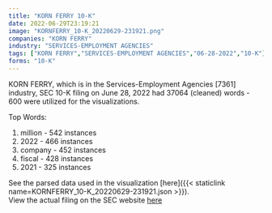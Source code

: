 ```yaml
---
title: "KORN FERRY 10-K"
date: 2022-06-29T23:19:21
image: "KORNFERRY_10-K_20220629-231921.png"
companies: "KORN FERRY"
industry: "SERVICES-EMPLOYMENT AGENCIES"
tags: ["KORN FERRY","SERVICES-EMPLOYMENT AGENCIES","06-28-2022","10-K"]
forms: "10-K"
---
```

KORN FERRY, which is in the Services-Employment Agencies [7361] industry, SEC 10-K filing on June 28, 2022 had 37064 (cleaned) words - 600 were utilized for the visualizations.

Top Words:
1. million - 542 instances
2. 2022 - 466 instances
3. company - 452 instances
4. fiscal - 428 instances
5. 2021 - 325 instances


See the parsed data used in the visualization [here]({{< staticlink name=KORNFERRY_10-K_20220629-231921.json >}}).  
View the actual filing on the SEC website [here](https://www.sec.gov/Archives/edgar/data/56679/0001564590-22-024447.txt)